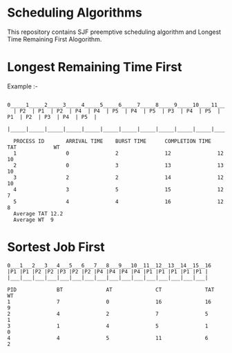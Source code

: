 # Scheduling Algorithms
This repository contains SJF preemptive scheduling algorithm and Longest Time Remaining First Alogorithm.

# Longest Remaining Time First
Example :- 

      0_____1_____2_____3_____4_____5_____6_____7_____8_____9_____10____11____12____13____14____15____16
      | P2  | P1  | P2  | P4  | P4  | P5  | P4  | P5  | P3  | P4  | P5  | P1  | P2  | P3  | P4  | P5  |
      |_____|_____|_____|_____|_____|_____|_____|_____|_____|_____|_____|_____|_____|_____|_____|_____|

      PROCESS ID       ARRIVAL TIME    BURST TIME      COMPLETION TIME  TAT            WT
      1                0               2               12               12             10
      2                0               3               13               13             10
      3                2               2               14               12             10
      4                3               5               15               12             7
      5                4               4               16               12             8
      Average TAT 12.2
      Average WT  9


# Sortest Job First

    0___1___2___3___4___5___6___7___8___9___10__11__12__13__14__15__16
    |P1 |P1 |P2 |P2 |P3 |P2 |P2 |P4 |P4 |P4 |P4 |P1 |P1 |P1 |P1 |P1 |
    |___|___|___|___|___|___|___|___|___|___|___|___|___|___|___|___|

    PID             BT              AT              CT              TAT             WT
    1               7               0               16              16              9
    2               4               2               7               5               1
    3               1               4               5               1               0
    4               4               5               11              6               2
